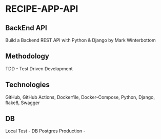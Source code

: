 # RECIPE-APP-API

## BackEnd API 
Build a Backend REST API with Python &amp; Django
by Mark Winterbottom

## Methodology
TDD - Test Driven Development

## Technologies
GitHub, GitHub Actions, Dockerfile, Docker-Compose, Python, Django, flake8, Swagger

## DB
Local Test - DB Postgres
Production - 
